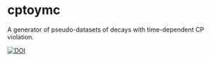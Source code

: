 # cptoymc
A generator of pseudo-datasets of decays with time-dependent CP violation.

[![DOI](https://zenodo.org/badge/doi/10.5281/zenodo.20356.svg)](http://dx.doi.org/10.5281/zenodo.20356)
